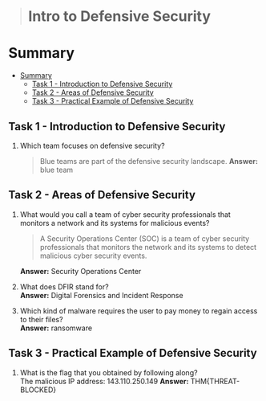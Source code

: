 > # Intro to Defensive Security

# Summary
<!-- TOC -->

- [Summary](#summary)
    - [Task 1 - Introduction to Defensive Security](#task-1---introduction-to-defensive-security)
    - [Task 2 - Areas of Defensive Security](#task-2---areas-of-defensive-security)
    - [Task 3 - Practical Example of Defensive Security](#task-3---practical-example-of-defensive-security)

<!-- /TOC -->

## Task 1 - Introduction to Defensive Security
1. Which team focuses on defensive security?<br>
    > Blue teams are part of the defensive security landscape.
    **Answer:** blue team

## Task 2 - Areas of Defensive Security
1. What would you call a team of cyber security professionals that monitors a network and its systems for malicious events?<br>
    > A Security Operations Center (SOC) is a team of cyber security professionals that monitors the network and its systems to detect malicious cyber security events.

    **Answer:** Security Operations Center

1. What does DFIR stand for?<br>
    **Answer:** Digital Forensics and Incident Response

1. Which kind of malware requires the user to pay money to regain access to their files?<br>
    **Answer:** ransomware

## Task 3 - Practical Example of Defensive Security
1. What is the flag that you obtained by following along?<br>
    The malicious IP address: 143.110.250.149
    **Answer:** THM{THREAT-BLOCKED}

